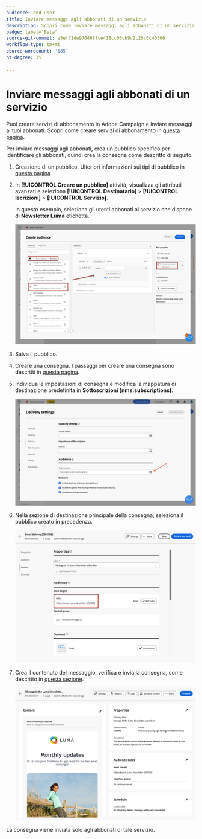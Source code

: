 ```yaml
---
audience: end-user
title: Inviare messaggi agli abbonati di un servizio
description: Scopri come inviare messaggi agli abbonati di un servizio
badge: label="Beta"
source-git-commit: e5ef71de970468fce418cc06cb9d2c25c0c40306
workflow-type: tm+mt
source-wordcount: '185'
ht-degree: 3%

---
```



# Inviare messaggi agli abbonati di un servizio

Puoi creare servizi di abbonamento in Adobe Campaign e inviare messaggi ai tuoi abbonati. Scopri come creare servizi di abbonamento in [questa pagina](../audience//manage-services.md#create-service).

Per inviare messaggi agli abbonati, crea un pubblico specifico per identificare gli abbonati, quindi crea la consegna come descritto di seguito.

1. Creazione di un pubblico. Ulteriori informazioni sui tipi di pubblico in [questa pagina](../audience/create-audience.md).

1. In **[!UICONTROL Creare un pubblico]** attività, visualizza gli attributi avanzati e seleziona **[!UICONTROL Destinatario]** > **[!UICONTROL Iscrizioni]** > **[!UICONTROL Servizio]**.

   In questo esempio, seleziona gli utenti abbonati al servizio che dispone di **Newsletter Luma** etichetta.

   ![](assets/service-audience-subscribers.png)

1. Salva il pubblico.
1. Creare una consegna. I passaggi per creare una consegna sono descritti in [questa pagina](../msg/gs-messages.md#create-delivery).
1. Individua le impostazioni di consegna e modifica la mappatura di destinazione predefinita in **Sottoscrizioni (nms:subscriptions)**.

   ![](assets/service-delivery-change-mapping.png)

1. Nella sezione di destinazione principale della consegna, seleziona il pubblico creato in precedenza.

   ![](assets/service-delivery-targeting-subscribers.png)

1. Crea il contenuto del messaggio, verifica e invia la consegna, come descritto in [questa sezione](../preview-test/preview-test.md).

   ![](assets/service-delivery-ready.png)

La consegna viene inviata solo agli abbonati di tale servizio.
